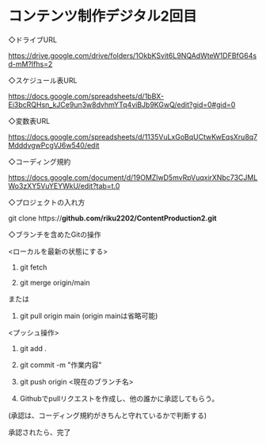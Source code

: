 # コンテンツ制作デジタル2回目
◇ドライブURL

https://drive.google.com/drive/folders/1OkbKSvit6L9NQAdWteW1DFBfG64sd-mM?lfhs=2

◇スケジュール表URL

https://docs.google.com/spreadsheets/d/1bBX-Ei3bcRQHsn_kJCe9un3w8dvhmYTq4viBJb9KGwQ/edit?gid=0#gid=0

◇変数表URL

https://docs.google.com/spreadsheets/d/1135VuLxGoBqUCtwKwEqsXru8q7MdddvgwPcgVJ6w540/edit

◇コーディング規約

https://docs.google.com/document/d/19OMZlwD5mvRpVuqxirXNbc73CJMLWo3zXY5VuYEYWkU/edit?tab=t.0

◇プロジェクトの入れ方

git clone https://**github.com/riku2202/ContentProduction2.git**

◇ブランチを含めたGitの操作

<ローカルを最新の状態にする>

1. git fetch

2. git merge origin/main

または

1. git pull origin main (origin mainは省略可能)

<プッシュ操作>

1. git add .

2. git commit -m "作業内容"

3. git push origin <現在のブランチ名>

4. Githubでpullリクエストを作成し、他の誰かに承認してもらう。

(承認は、コーディング規約がきちんと守れているかで判断する)

承認されたら、完了

